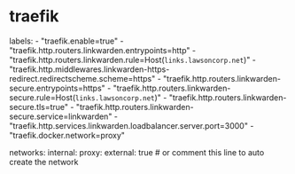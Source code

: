 # traefik



labels:
      - "traefik.enable=true"
      - "traefik.http.routers.linkwarden.entrypoints=http"
      - "traefik.http.routers.linkwarden.rule=Host(`links.lawsoncorp.net`)"
      - "traefik.http.middlewares.linkwarden-https-redirect.redirectscheme.scheme=https"
      - "traefik.http.routers.linkwarden-secure.entrypoints=https"
      - "traefik.http.routers.linkwarden-secure.rule=Host(`links.lawsoncorp.net`)"
      - "traefik.http.routers.linkwarden-secure.tls=true"
      - "traefik.http.routers.linkwarden-secure.service=linkwarden"
      - "traefik.http.services.linkwarden.loadbalancer.server.port=3000"
      - "traefik.docker.network=proxy"


networks:
  internal:
  proxy:
    external: true # or comment this line to auto create the network
